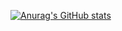 [![Anurag's GitHub stats](https://github-readme-stats.vercel.app/api?username=KunalYadavOfficial)](https://github.com/anuraghazra/github-readme-stats)
